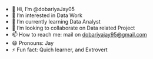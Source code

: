 - 👋 Hi, I’m @dobariyaJay05
- 👀 I’m interested in Data Work
- 🌱 I’m currently learning Data Analyst
- 💞️ I’m looking to collaborate on Data related Project
- 📫 How to reach me: mail on dobariyajay95@gmail.com
- 😄 Pronouns: Jay
- ⚡ Fun fact: Quich learner, and Extrovert

<!---
dobariyaJay05/dobariyaJay05 is a ✨ special ✨ repository because its `README.md` (this file) appears on your GitHub profile.
You can click the Preview link to take a look at your changes.
--->
